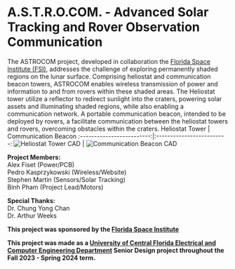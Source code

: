 # A.S.T.R.O.COM. - Advanced Solar Tracking and Rover Observation Communication

The ASTROCOM project, developed in collaboration the [Florida Space Institute (FSI)](https://fsi.ucf.edu/), addresses the challenge of exploring permanently shaded regions on the lunar surface. Comprising heliostat and communication beacon towers, ASTROCOM enables wireless transmission of power and information to and from rovers within these shaded areas. The Heliostat tower utilize a reflector to redirect sunlight into the craters, powering solar assets and illuminating shaded regions, while also enabling a communication network. A portable communication beacon, intended to be deployed by rovers, a facilitate communication between the heliostat towers and rovers, overcoming obstacles within the craters.
Heliostat Tower             |  Communication Beacon
:-------------------------:|:-------------------------:
![Heliostat Tower CAD](https://i.imgur.com/VZqcmCv.png)  |  ![Communication Beacon CAD](https://i.imgur.com/5lXRZQI.png)

**Project Members:**  
Alex Fiset (Power/PCB)  
Pedro Kasprzykowski (Wireless/Website)  
Stephen Martin (Sensors/Solar Tracking)  
Binh Pham (Project Lead/Motors)  

**Special Thanks:**  
Dr. Chung Yong Chan  
Dr. Arthur Weeks  

**This project was sponsored by the [Florida Space Institute](https://fsi.ucf.edu/)**  

**This project was made as a [University of Central Florida Electrical and Computer Engineering Department](https://www.ece.ucf.edu/) Senior Design project throughout the Fall 2023 - Spring 2024 term.**  
